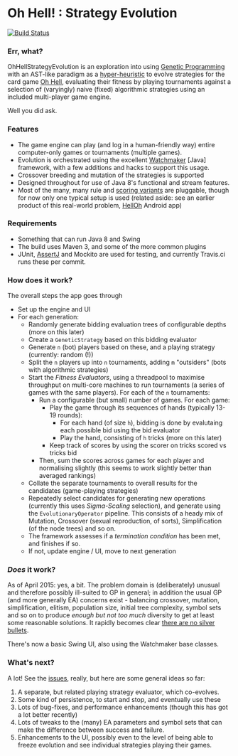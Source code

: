# Oh Hell! : Strategy Evolution
[![Build Status](https://travis-ci.org/declension/OhHellStrategyEvolution.svg?branch=master)](https://travis-ci.org/declension/OhHellStrategyEvolution)

### Err, what?
OhHellStrategyEvolution is an exploration into using [Genetic Programming](http://en.wikipedia.org/wiki/Genetic_programming) with an AST-like paradigm
 as a [hyper-heuristic](http://en.wikipedia.org/wiki/Hyper-heuristic) to evolve strategies 
for the card game [Oh Hell](http://en.wikipedia.org/wiki/Oh_Hell),
evaluating their fitness by playing tournaments against a selection of (varyingly) naive (fixed) algorithmic strategies
using an included multi-player game engine.

Well you did ask.

### Features
* The game engine can play (and log in a human-friendly way) entire computer-only games or tournaments (multiple games).
* Evolution is orchestrated using the excellent [Watchmaker](http://watchmaker.uncommons.org/) \[Java\] framework, with a few additions and hacks to support this usage.
* Crossover breeding and mutation of the strategies is supported
* Designed throughout for use of Java 8's functional and stream features.
* Most of the many, many rule and [scoring variants](http://en.wikipedia.org/wiki/Oh_Hell#Scoring) are pluggable, though for now only one typical setup is used
(related aside: see an earlier product of this real-world problem, [HellOh](https://play.google.com/store/apps/details?id=net.declension.android.rikiki) Android app)

### Requirements
 * Something that can run Java 8 and Swing
 * The build uses Maven 3, and some of the more common plugins
 * JUnit, [AssertJ](http://joel-costigliola.github.io/assertj/) and Mockito are used for testing, and currently Travis.ci runs these per commit.
 
### How does it work?

The overall steps the app goes through
* Set up the engine and UI
* For each generation:
  * Randomly generate bidding evaluation trees of configurable depths (more on this later)
  * Create a `GeneticStrategy` based on this bidding evaluator
  * Generate `n` (bot) players based on these, and a playing strategy (currently: random (!))
  * Split the `n` players up into `n` tournaments, adding `m` "outsiders" (bots with algorithmic strategies)
  * Start the  _Fitness Evaluators_, using a threadpool to maximise throughput on multi-core machines to run tournaments (a series of games with the same players). For each of the `n` tournaments:
    * Run a configurable (but small) number of games. For each game:
      * Play the game through its sequences of hands (typically 13-19 rounds):
         * For each hand (of size `h`), bidding is done by evalutaing each possible bid using the bid evaluator
         * Play the hand, consisting of `h` tricks (more on this later)
      * Keep track of scores by using the scorer on tricks scored vs tricks bid
    * Then, sum the scores across games for each player and normalising slightly (this seems to work slightly better than averaged rankings)
  * Collate the separate tournaments to overall results for the candidates (game-playing strategies)
  * Repeatedly select candidates for generating new operations (currently this uses _Sigma-Scaling_ selection), and generate using the `EvolutionaryOperator` pipeline. This consists of a heady mix of Mutation, Crossover (sexual reproduction, of sorts), Simplification (of the node trees) and so on.
  * The framework assesses if a _termination condition_ has been met, and finishes if so.
  * If not, update engine / UI, move to next generation

### _Does_ it work?
As of April 2015: yes, a bit. The problem domain is (deliberately) unusual and therefore possibly ill-suited
to GP in general; in addition the usual GP (and more generally EA) concerns exist - balancing crossover, mutation, simplification,
elitism, population size, initial tree complexity, symbol sets and so on to produce _enough but not too much_ diversity to get at least some reasonable solutions.
It rapidly becomes clear [there are no silver bullets](http://cswww.essex.ac.uk/staff/poli/gp-field-guide/133ThereareNoSilverBullets.html#20_3).

There's now a basic Swing UI, also using the Watchmaker base classes.

### What's next?
A lot! See the [issues](https://github.com/declension/OhHellStrategyEvolution/issues), really, but here are some 
general ideas so far:

 1. A separate, but related playing strategy evaluator, which co-evolves.
 2. Some kind of persistence, to start and stop, and eventually use these
 3. Lots of bug-fixes, and performance enhancements (though this has got a lot better recently)
 4. Lots of tweaks to the (many) EA parameters and symbol sets that can make the difference between success and failure.
 5. Enhancements to the UI, possibly even to the level of being able to freeze evolution
  and see individual strategies playing their games.
